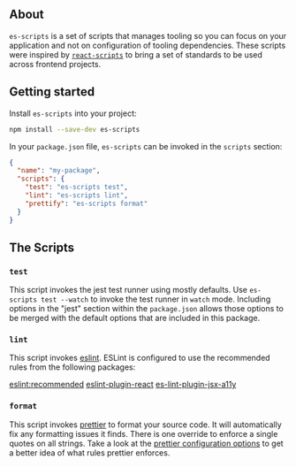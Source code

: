 ## About

`es-scripts` is a set of scripts that manages tooling so you can focus on your application and not on configuration of tooling dependencies. These scripts were inspired by [`react-scripts`](https://github.com/facebookincubator/create-react-app/tree/master/packages/react-scripts) to bring a set of standards to be used across frontend projects.

## Getting started

Install `es-scripts` into your project:

````bash
npm install --save-dev es-scripts
````

In your `package.json` file, `es-scripts` can be invoked in the `scripts` section:

````json
{
  "name": "my-package",
  "scripts": {
    "test": "es-scripts test",
    "lint": "es-scripts lint",
    "prettify": "es-scripts format"
  }
}
````

## The Scripts

### `test`

This script invokes the jest test runner using mostly defaults. Use `es-scripts test --watch` to invoke the test runner in `watch` mode. Including options in the "jest" section within the `package.json` allows those options to be merged with the default options that are included in this package.

### `lint`

This script invokes [eslint](https://eslint.org). ESLint is configured to use the recommended rules from the following packages:

[eslint:recommended](https://eslint.org/docs/user-guide/configuring#using-eslintrecommended)
[eslint-plugin-react](https://github.com/yannickcr/eslint-plugin-react#recommended)
[es-lint-plugin-jsx-a11y](https://github.com/evcohen/eslint-plugin-jsx-a11y#difference-between-recommended-and-strict-mode)

### `format`

This script invokes [prettier](https://github.com/prettier/prettier) to format your source code. It will automatically fix any formatting issues it finds. There is one override to enforce a single quotes on all strings. Take a look at the [prettier configuration options](https://github.com/prettier/prettier#options) to get a better idea of what rules prettier enforces.
